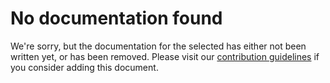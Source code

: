 # No documentation found

We're sorry, but the documentation for the selected has either not been written yet, or has been removed. Please visit our [contribution guidelines](/documentation/CONTRIBUTING) if you consider adding this document.
 